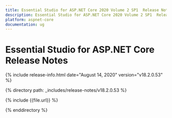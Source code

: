 ```yaml
---
title: Essential Studio for ASP.NET Core 2020 Volume 2 SP1  Release Notes  
description: Essential Studio for ASP.NET Core 2020 Volume 2 SP1  Release Notes  
platform: aspnet-core
documentation: ug
---
```


# Essential Studio for ASP.NET Core  Release Notes  

{% include release-info.html date="August 14, 2020"  version="v18.2.0.53" %} 


{% directory path: _includes/release-notes/v18.2.0.53 %}

{% include {{file.url}} %}

{% enddirectory %}